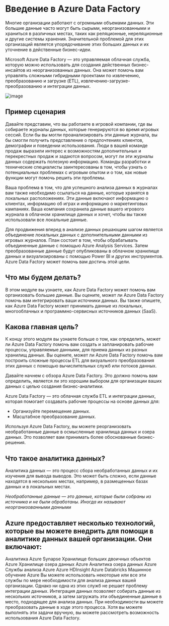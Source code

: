 #  Введение в Azure Data Factory

Многие организации работают с огромными объемами данных. Эти большие данные часто могут быть сырыми, неорганизованными и храниться в различных местах, таких как реляционные, нереляционные и другие системы хранения. Значительной проблемой для этих организаций является упорядочивание этих больших данных и их уточнение в действенные бизнес-идеи.

Microsoft Azure Data Factory — это управляемая облачная служба, которую можно использовать для создания действенных бизнес-инсайтов из неорганизованных данных. Она может помочь вам управлять сложными гибридными проектами по извлечению, преобразованию и загрузке (ETL), извлечению-загрузке-преобразованию и интеграции данных.

![image](https://github.com/UzunDemir/Azure_Data_Factory/assets/94790150/eb49b759-dc1a-4a7c-a518-bca5f3c1a670)

## Пример сценария
Давайте представим, что вы работаете в игровой компании, где вы собираете журналы данных, которые генерируются во время игровых сессий. Если бы вы могли проанализировать эти данные журнала, вы бы смогли получить представление о предпочтениях клиентов, демографии и поведении использования. Люди в вашей команде продаж выразили интерес к возможностям дополнительных и перекрестных продаж и задаются вопросом, могут ли эти журналы данных содержать полезную информацию. Команды разработки и технические специалисты заинтересованы в том, чтобы узнать о потенциальных проблемах с игровым опытом и о том, как новые функции могут помочь решить эти проблемы.

Ваша проблема в том, что для успешного анализа данных в журналах вам также необходимо ссылаться на данные, которые хранятся в локальных расположениях. Эти данные включают информацию о клиентах, информацию об играх и информацию о маркетинговых кампаниях. Ваша компания сохранила данные вашего игрового журнала в облачном хранилище данных и хочет, чтобы вы также использовали все локальные данные.

Для продвижения вперед в анализе данных решающим шагом является объединение локальных данных с дополнительными данными из игровых журналов. План состоит в том, чтобы обрабатывать объединенные данные с помощью Azure Analysis Services. Затем преобразованные данные будут опубликованы в облачном хранилище данных и визуализированы с помощью Power BI и других инструментов. Azure Data Factory может помочь вам достичь этой цели.

## Что мы будем делать?
В этом модуле вы узнаете, как Azure Data Factory может помочь вам организовать большие данные. Вы оцените, может ли Azure Data Factory помочь вам интегрировать ваши источники данных. Вы также опишете, как Azure Data Factory может принимать данные из локальных, многооблачных и программно-сервисных источников данных (SaaS).

## Какова главная цель?
К концу этого модуля вы узнаете больше о том, как определить, может ли Azure Data Factory помочь вам создать и запланировать рабочие процессы, управляемые данными, для приема данных из разных хранилищ данных. Вы оцените, может ли Azure Data Factory помочь вам построить сложные процессы ETL для визуального преобразования этих данных с помощью вычислительных служб или потоков данных.

Давайте начнем с обзора Azure Data Factory. Это должно помочь вам определить, является ли это хорошим выбором для организации ваших данных с целью создания бизнес-аналитики.

Azure Data Factory — это облачная служба ETL и интеграции данных, которая помогает создавать рабочие процессы на основе данных для:

* Организуйте перемещение данных.
* Масштабное преобразование данных.

Используя Azure Data Factory, вы можете реорганизовать необработанные данные в осмысленные хранилища данных и озера данных. Это позволяет вам принимать более обоснованные бизнес-решения.

## Что такое аналитика данных?
Аналитика данных — это процесс сбора необработанных данных и их изучения для вывода выводов. Это может быть сложно, если данные находятся в нескольких местах, например, в размещенных базах данных и в локальных местах.

*Необработанные данные — это данные, которые были собраны из источника и не были обработаны. Иногда их называют неорганизованными данными*

## Azure предоставляет несколько технологий, которые вы можете внедрить для помощи в аналитике данных вашей организации. Они включают:

Аналитика Azure Synapse
Хранилище больших двоичных объектов Azure
Хранилище озера данных Azure
Аналитика озера данных Azure
Службы анализа Azure
Azure HDInsight
Azure Databricks
Машинное обучение Azure
Вы можете использовать некоторые или все эти службы по мере необходимости для анализа данных вашей организации. Однако ни одна из этих служб не решает проблему интеграции данных. Интеграция данных позволяет собирать данные из нескольких источников, а затем загружать эти объединенные данные в место, подходящее для анализа данных. При необходимости вы можете преобразовать данные в ходе этого процесса. Хотя вы можете выполнять эти задачи вручную, вы можете рассмотреть возможность использования Azure Data Factory.
